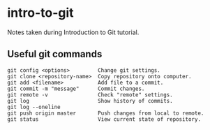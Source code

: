 # intro-to-git

Notes taken during Introduction to Git tutorial.

## Useful git commands

```
git config <options>         Change git settings.
git clone <repository-name>  Copy repository onto computer.
git add <filename>           Add file to a commit.
git commit -m "message"      Commit changes.
git remote -v                Check "remote" settings.
git log                      Show history of commits.
git log --oneline
git push origin master       Push changes from local to remote.
git status                   View current state of repository.
```
